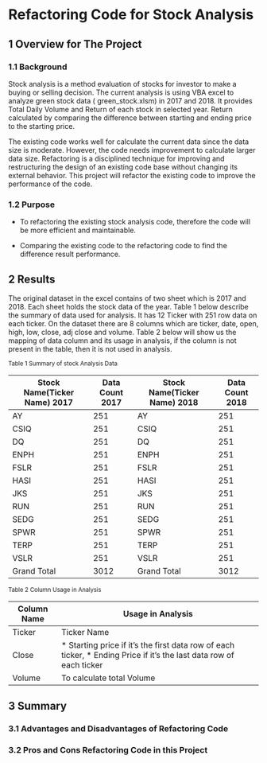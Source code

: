 # Refactoring Code for Stock Analysis

## 1 Overview for The Project

### 1.1 Background

Stock analysis is a method evaluation of stocks for investor to make a buying or selling decision. The current analysis is using VBA excel to analyze green stock data ( green_stock.xlsm) in 2017 and 2018. It provides Total Daily Volume and Return of each stock in selected year. Return calculated by comparing the difference between starting and ending price to the starting price. 

The existing code works well for calculate the current data since the data size is moderate. However,  the code needs improvement to calculate larger data size.  Refactoring is a disciplined technique for improving and restructuring the design of an existing code base without changing its external behavior. This project will refactor the existing code to improve the performance of the code. 

### 1.2 Purpose

-	To refactoring the existing stock analysis code, therefore the code will be more efficient and maintainable. 

-	Comparing the existing code to the refactoring code to find the difference result performance. 

## 2 Results

The original dataset in the excel contains of two sheet which is 2017 and 2018. Each sheet holds the stock data of the year. Table 1 below describe the summary of data used for analysis. It has 12 Ticker with 251 row data on each ticker. On the dataset there are 8 columns which are ticker, date, open, high, low, close, adj close and volume. Table 2 below will show us the mapping of data column and its usage in analysis, if the column is not present in the table, then it is not used in analysis.  


<sub>Table 1 Summary of stock Analysis Data</sub>

|Stock Name(Ticker Name) 2017|Data Count 2017|Stock Name(Ticker Name) 2018|Data Count 2018|
|---|---|---|---|
|AY|251|AY|251|
|CSIQ|251|CSIQ|251|
|DQ|251|DQ|251|
|ENPH|251|ENPH|251|
|FSLR|251|FSLR|251|
|HASI|251|HASI|251|
|JKS|251|JKS|251|
|RUN|251|RUN|251|
|SEDG|251|SEDG|251|
|SPWR|251|SPWR|251|
|TERP|251|TERP|251|
|VSLR|251|VSLR|251|
|Grand Total|3012|Grand Total|3012|

<sub>Table 2 Column Usage in Analysis</sub>

|Column Name|Usage in Analysis|
|---|---|
|Ticker|Ticker Name|
|Close|* Starting price if it’s the first data row of each ticker, * Ending Price if it’s the last data row of each ticker|
|Volume|To calculate total Volume|

## 3 Summary
### 3.1 Advantages and Disadvantages of Refactoring Code
### 3.2 Pros and Cons Refactoring Code in this Project
